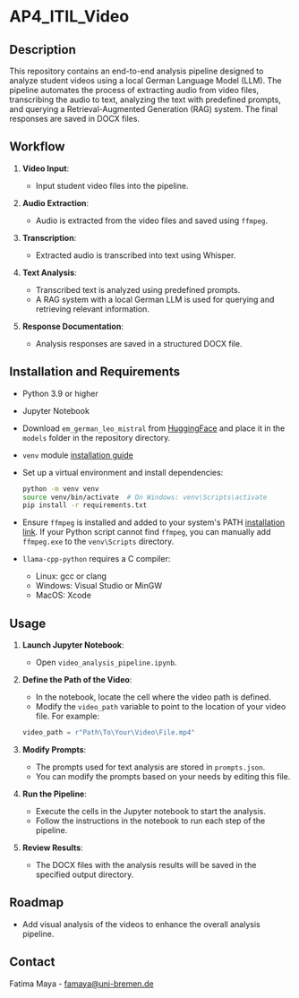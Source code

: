 # AP4_ITIL_Video

## Description
This repository contains an end-to-end analysis pipeline designed to analyze student videos using a local German Language Model (LLM). The pipeline automates the process of extracting audio from video files, transcribing the audio to text, analyzing the text with predefined prompts, and querying a Retrieval-Augmented Generation (RAG) system. The final responses are saved in DOCX files.

## Workflow

1. **Video Input**:
    - Input student video files into the pipeline.

2. **Audio Extraction**:
    - Audio is extracted from the video files and saved using `ffmpeg`.

3. **Transcription**:
    - Extracted audio is transcribed into text using Whisper.

4. **Text Analysis**:
    - Transcribed text is analyzed using predefined prompts.
    - A RAG system with a local German LLM is used for querying and retrieving relevant information.

5. **Response Documentation**:
    - Analysis responses are saved in a structured DOCX file.

## Installation and Requirements

- Python 3.9 or higher
- Jupyter Notebook
- Download `em_german_leo_mistral` from [HuggingFace](https://huggingface.co/TheBloke/em_german_leo_mistral-GGUF/blob/main/em_german_leo_mistral.Q4_K_M.gguf) and place it in the `models` folder in the repository directory.

- `venv` module [installation guide](https://virtualenv.pypa.io/en/latest/installation.html)
- Set up a virtual environment and install dependencies:
    ```sh
    python -m venv venv
    source venv/bin/activate  # On Windows: venv\Scripts\activate
    pip install -r requirements.txt
    ```
- Ensure `ffmpeg` is installed and added to your system's PATH [installation link](https://ffmpeg.org/download.html). If your Python script cannot find `ffmpeg`, you can manually add `ffmpeg.exe` to the `venv\Scripts` directory.
- `llama-cpp-python` requires a C compiler:
  - Linux: gcc or clang
  - Windows: Visual Studio or MinGW
  - MacOS: Xcode

## Usage

1. **Launch Jupyter Notebook**:

    - Open `video_analysis_pipeline.ipynb`.

2. **Define the Path of the Video**:
    - In the notebook, locate the cell where the video path is defined.
    - Modify the `video_path` variable to point to the location of your video file. For example:
    ```python
    video_path = r"Path\To\Your\Video\File.mp4"
    ```

3. **Modify Prompts**:
    - The prompts used for text analysis are stored in `prompts.json`.
    - You can modify the prompts based on your needs by editing this file.

4. **Run the Pipeline**:
    - Execute the cells in the Jupyter notebook to start the analysis.
    - Follow the instructions in the notebook to run each step of the pipeline.

5. **Review Results**:
    - The DOCX files with the analysis results will be saved in the specified output directory.

## Roadmap

- Add visual analysis of the videos to enhance the overall analysis pipeline.

## Contact

Fatima Maya - [famaya@uni-bremen.de](mailto:famaya@uni-bremen.de)
